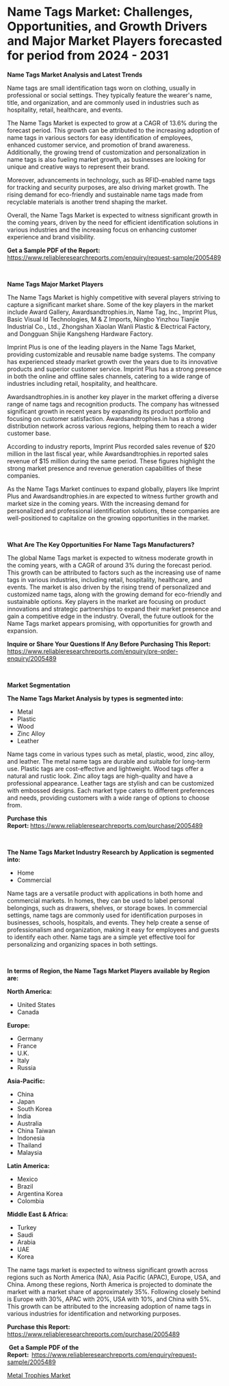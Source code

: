 <p><h1>Name Tags Market: Challenges, Opportunities, and Growth Drivers and Major Market Players forecasted for period from 2024 - 2031</h1></p><p><strong>Name Tags Market Analysis and Latest Trends</strong></p>
<p><p>Name tags are small identification tags worn on clothing, usually in professional or social settings. They typically feature the wearer's name, title, and organization, and are commonly used in industries such as hospitality, retail, healthcare, and events.</p><p>The Name Tags Market is expected to grow at a CAGR of 13.6% during the forecast period. This growth can be attributed to the increasing adoption of name tags in various sectors for easy identification of employees, enhanced customer service, and promotion of brand awareness. Additionally, the growing trend of customization and personalization in name tags is also fueling market growth, as businesses are looking for unique and creative ways to represent their brand.</p><p>Moreover, advancements in technology, such as RFID-enabled name tags for tracking and security purposes, are also driving market growth. The rising demand for eco-friendly and sustainable name tags made from recyclable materials is another trend shaping the market.</p><p>Overall, the Name Tags Market is expected to witness significant growth in the coming years, driven by the need for efficient identification solutions in various industries and the increasing focus on enhancing customer experience and brand visibility.</p></p>
<p><strong>Get a Sample PDF of the Report:&nbsp;</strong> <a href="https://www.reliableresearchreports.com/enquiry/request-sample/2005489">https://www.reliableresearchreports.com/enquiry/request-sample/2005489</a></p>
<p>&nbsp;</p>
<p><strong>Name Tags Major Market Players</strong></p>
<p><p>The Name Tags Market is highly competitive with several players striving to capture a significant market share. Some of the key players in the market include Award Gallery, Awardsandtrophies.in, Name Tag, Inc., Imprint Plus, Basic Visual Id Technologies, M & Z Imports, Ningbo Yinzhou Tianjie Industrial Co., Ltd., Zhongshan Xiaolan Wanli Plastic & Electrical Factory, and Dongguan Shijie Kangsheng Hardware Factory.</p><p>Imprint Plus is one of the leading players in the Name Tags Market, providing customizable and reusable name badge systems. The company has experienced steady market growth over the years due to its innovative products and superior customer service. Imprint Plus has a strong presence in both the online and offline sales channels, catering to a wide range of industries including retail, hospitality, and healthcare.</p><p>Awardsandtrophies.in is another key player in the market offering a diverse range of name tags and recognition products. The company has witnessed significant growth in recent years by expanding its product portfolio and focusing on customer satisfaction. Awardsandtrophies.in has a strong distribution network across various regions, helping them to reach a wider customer base.</p><p>According to industry reports, Imprint Plus recorded sales revenue of $20 million in the last fiscal year, while Awardsandtrophies.in reported sales revenue of $15 million during the same period. These figures highlight the strong market presence and revenue generation capabilities of these companies.</p><p>As the Name Tags Market continues to expand globally, players like Imprint Plus and Awardsandtrophies.in are expected to witness further growth and market size in the coming years. With the increasing demand for personalized and professional identification solutions, these companies are well-positioned to capitalize on the growing opportunities in the market.</p></p>
<p>&nbsp;</p>
<p><strong>What Are The Key Opportunities For Name Tags Manufacturers?</strong></p>
<p><p>The global Name Tags market is expected to witness moderate growth in the coming years, with a CAGR of around 3% during the forecast period. This growth can be attributed to factors such as the increasing use of name tags in various industries, including retail, hospitality, healthcare, and events. The market is also driven by the rising trend of personalized and customized name tags, along with the growing demand for eco-friendly and sustainable options. Key players in the market are focusing on product innovations and strategic partnerships to expand their market presence and gain a competitive edge in the industry. Overall, the future outlook for the Name Tags market appears promising, with opportunities for growth and expansion.</p></p>
<p><strong>Inquire or Share Your Questions If Any Before Purchasing This Report:</strong> <a href="https://www.reliableresearchreports.com/enquiry/pre-order-enquiry/2005489">https://www.reliableresearchreports.com/enquiry/pre-order-enquiry/2005489</a></p>
<p>&nbsp;</p>
<p><strong>Market Segmentation</strong></p>
<p><strong>The Name Tags Market Analysis by types is segmented into:</strong></p>
<p><ul><li>Metal</li><li>Plastic</li><li>Wood</li><li>Zinc Alloy</li><li>Leather</li></ul></p>
<p><p>Name tags come in various types such as metal, plastic, wood, zinc alloy, and leather. The metal name tags are durable and suitable for long-term use. Plastic tags are cost-effective and lightweight. Wood tags offer a natural and rustic look. Zinc alloy tags are high-quality and have a professional appearance. Leather tags are stylish and can be customized with embossed designs. Each market type caters to different preferences and needs, providing customers with a wide range of options to choose from.</p></p>
<p><strong>Purchase this Report:&nbsp;</strong><a href="https://www.reliableresearchreports.com/purchase/2005489">https://www.reliableresearchreports.com/purchase/2005489</a></p>
<p>&nbsp;</p>
<p><strong>The Name Tags Market Industry Research by Application is segmented into:</strong></p>
<p><ul><li>Home</li><li>Commercial</li></ul></p>
<p><p>Name tags are a versatile product with applications in both home and commercial markets. In homes, they can be used to label personal belongings, such as drawers, shelves, or storage boxes. In commercial settings, name tags are commonly used for identification purposes in businesses, schools, hospitals, and events. They help create a sense of professionalism and organization, making it easy for employees and guests to identify each other. Name tags are a simple yet effective tool for personalizing and organizing spaces in both settings.</p></p>
<p>&nbsp;</p>
<p><strong>In terms of Region, the Name Tags Market Players available by Region are:</strong></p>
<p>
    <p> <strong> North America: </strong>
        <ul>
            <li>United States</li>
            <li>Canada</li>
        </ul>
        </p> 
    <p> <strong> Europe: </strong>
        <ul>
            <li>Germany</li>
            <li>France</li>
            <li>U.K.</li>
            <li>Italy</li>
            <li>Russia</li>
        </ul>
        </p> 
    <p> <strong> Asia-Pacific: </strong>
        <ul>
            <li>China</li>
            <li>Japan</li>
            <li>South Korea</li>
            <li>India</li>
            <li>Australia</li>
            <li>China Taiwan</li>
            <li>Indonesia</li>
            <li>Thailand</li>
            <li>Malaysia</li>
        </ul>
        </p> 
    <p> <strong> Latin America: </strong>
        <ul>
            <li>Mexico</li>
            <li>Brazil</li>
            <li>Argentina Korea</li>
            <li>Colombia</li>
        </ul>
        </p> 
    <p> <strong> Middle East & Africa: </strong>
        <ul>
            <li>Turkey</li>
            <li>Saudi</li>
            <li>Arabia</li>
            <li>UAE</li>
            <li>Korea</li>
        </ul>
    </p>
    </p>
<p><p>The name tags market is expected to witness significant growth across regions such as North America (NA), Asia Pacific (APAC), Europe, USA, and China. Among these regions, North America is projected to dominate the market with a market share of approximately 35%. Following closely behind is Europe with 30%, APAC with 20%, USA with 10%, and China with 5%. This growth can be attributed to the increasing adoption of name tags in various industries for identification and networking purposes.</p></p>
<p><strong>Purchase this Report: </strong><a href="https://www.reliableresearchreports.com/purchase/2005489">https://www.reliableresearchreports.com/purchase/2005489</a></p>
<p>&nbsp;<strong>Get a Sample PDF of the Report:&nbsp;&nbsp;</strong><a href="https://www.reliableresearchreports.com/enquiry/request-sample/2005489">https://www.reliableresearchreports.com/enquiry/request-sample/2005489</a></p>
<p><strong></strong></p>
<p><p><a href="https://github.com/JameTravis/Market-Research-Report-List-4/blob/main/metal-trophies-market.md">Metal Trophies Market</a></p></p>